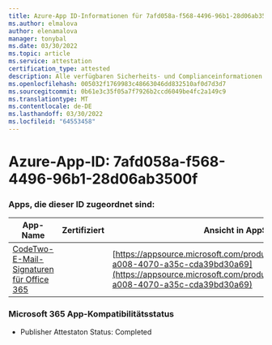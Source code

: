 ```yaml
---
title: Azure-App ID-Informationen für 7afd058a-f568-4496-96b1-28d06ab3500f
ms.author: elmalova
author: elenamalova
manager: tonybal
ms.date: 03/30/2022
ms.topic: article
ms.service: attestation
certification_type: attested
description: Alle verfügbaren Sicherheits- und Complianceinformationen für 7afd058a-f568-4496-96b1-28d06ab3500f.
ms.openlocfilehash: 005032f1769983c48663046dd832510af0d7d3d7
ms.sourcegitcommit: 0b61e3c35f05a7f7926b2ccd6049be4fc2a149c9
ms.translationtype: MT
ms.contentlocale: de-DE
ms.lasthandoff: 03/30/2022
ms.locfileid: "64553458"
---
```

# <a name="azure-app-id-7afd058a-f568-4496-96b1-28d06ab3500f"></a>Azure-App-ID: 7afd058a-f568-4496-96b1-28d06ab3500f


### <a name="apps-associated-with-this-id"></a>Apps, die dieser ID zugeordnet sind:
| **App-Name** | **Zertifiziert** | **Ansicht in AppSource** |
|--------------|---------------|-----------------------|
| [CodeTwo-E-Mail-Signaturen für Office 365](../forward/codetwo.3d2daeb9-a008-4070-a35c-cda39bd30a69.md) |  | [https://appsource.microsoft.com/product/office/codetwo.3d2daeb9-a008-4070-a35c-cda39bd30a69](https://appsource.microsoft.com/product/office/codetwo.3d2daeb9-a008-4070-a35c-cda39bd30a69) |

### <a name="microsoft-365-app-compliance-status"></a>Microsoft 365 App-Kompatibilitätsstatus
- Publisher Attestaton Status: Completed
